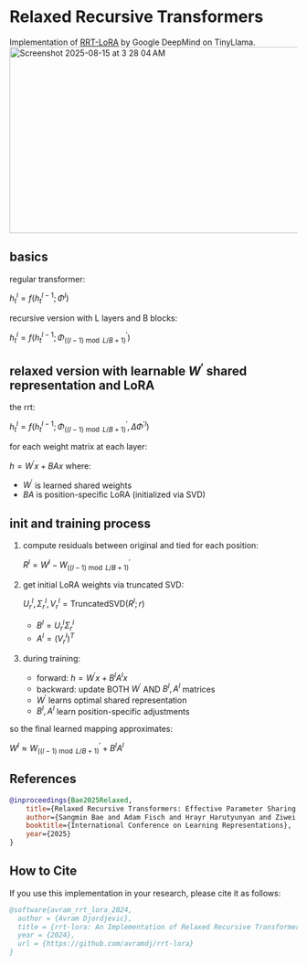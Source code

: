 # Relaxed Recursive Transformers
Implementation of [RRT-LoRA](https://arxiv.org/abs/2410.20672) by Google DeepMind on TinyLlama.
<img width="1040" height="326" alt="Screenshot 2025-08-15 at 3 28 04 AM" src="https://github.com/user-attachments/assets/aa099b32-4e25-4a9c-bdf0-4b0c8f4bd60f" />

## basics
regular transformer:

$h_t^l = f(h_t^{l-1}; \Phi^l)$

recursive version with L layers and B blocks:

$h_t^l = f(h_t^{l-1}; \Phi^\prime_{((l-1) \bmod L/B + 1)})$

## relaxed version with learnable $W^\prime$ shared representation and LoRA
the rrt:

$h_t^l = f(h_t^{l-1}; \Phi^\prime_{((l-1) \bmod L/B + 1)}, \Delta\Phi^{\prime l})$

for each weight matrix at each layer:

$h = W^\prime x + BAx$ where:
- $W^\prime$ is learned shared weights
- $BA$ is position-specific LoRA (initialized via SVD)

## init and training process
1. compute residuals between original and tied for each position:

   $R^l = W^l - W^\prime_{((l-1) \bmod L/B + 1)}$
2. get initial LoRA weights via truncated SVD:

   $U_r^l, \Sigma_r^l, V_r^l = \text{TruncatedSVD}(R^l; r)$
   - $B^l = U_r^l \Sigma_r^l$ 
   - $A^l = (V_r^l)^T$

3. during training:
   - forward: $h = W^\prime x + B^lA^lx$ 
   - backward: update BOTH $W^\prime$ AND $B^l,A^l$ matrices
   - $W^\prime$ learns optimal shared representation
   - $B^l,A^l$ learn position-specific adjustments

so the final learned mapping approximates:

$W^l \approx W^\prime_{((l-1) \bmod L/B + 1)} + B^lA^l$

## References

```bibtex
@inproceedings{Bae2025Relaxed,
    title={Relaxed Recursive Transformers: Effective Parameter Sharing with Layer-wise LoRA},
    author={Sangmin Bae and Adam Fisch and Hrayr Harutyunyan and Ziwei Ji and Seungyeon Kim and Tal Schuster},
    booktitle={International Conference on Learning Representations},
    year={2025}
}
```

## How to Cite
If you use this implementation in your research, please cite it as follows:

```bibtex
@software{avram_rrt_lora_2024,
  author = {Avram Djordjevic},
  title = {rrt-lora: An Implementation of Relaxed Recursive Transformers},
  year = {2024},
  url = {https://github.com/avramdj/rrt-lora}
}
```
